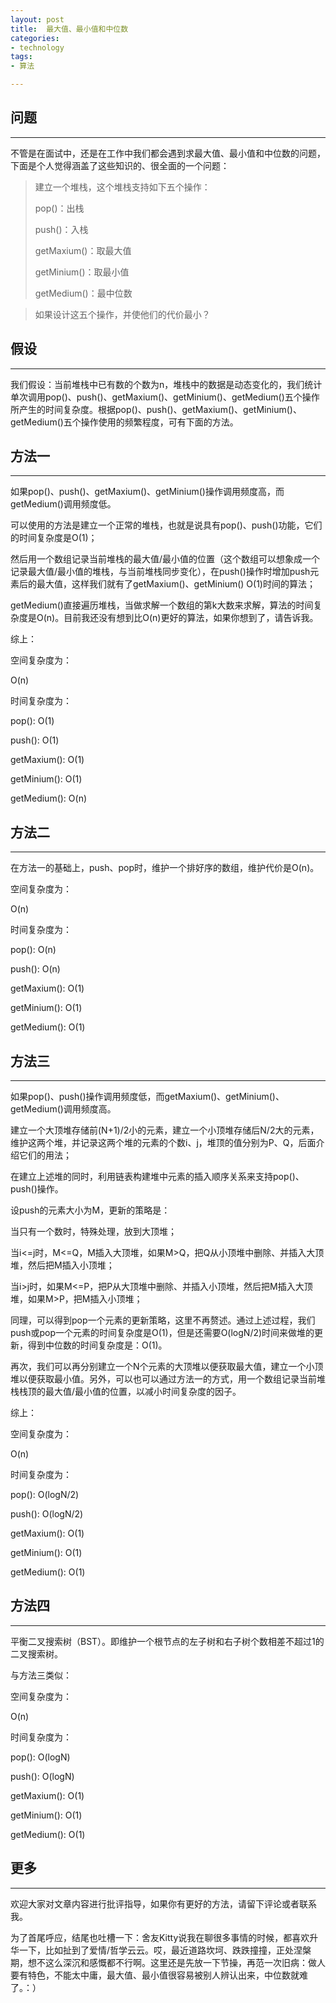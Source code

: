 ```yaml
---
layout: post
title:  最大值、最小值和中位数
categories:
- technology
tags:
- 算法

---
```


## 问题
---

不管是在面试中，还是在工作中我们都会遇到求最大值、最小值和中位数的问题，下面是个人觉得涵盖了这些知识的、很全面的一个问题：

> 建立一个堆栈，这个堆栈支持如下五个操作：
> 
> pop()：出栈
> 
> push()：入栈
> 
> getMaxium()：取最大值
> 
> getMinium()：取最小值
> 
> getMedium()：最中位数

> 如果设计这五个操作，并使他们的代价最小？

## 假设
---

我们假设：当前堆栈中已有数的个数为n，堆栈中的数据是动态变化的，我们统计单次调用pop()、push()、getMaxium()、getMinium()、getMedium()五个操作所产生的时间复杂度。根据pop()、push()、getMaxium()、getMinium()、getMedium()五个操作使用的频繁程度，可有下面的方法。

## 方法一
---

如果pop()、push()、getMaxium()、getMinium()操作调用频度高，而getMedium()调用频度低。

可以使用的方法是建立一个正常的堆栈，也就是说具有pop()、push()功能，它们的时间复杂度是O(1)；

然后用一个数组记录当前堆栈的最大值/最小值的位置（这个数组可以想象成一个记录最大值/最小值的堆栈，与当前堆栈同步变化），在push()操作时增加push元素后的最大值，这样我们就有了getMaxium()、getMinium() O(1)时间的算法；

getMedium()直接遍历堆栈，当做求解一个数组的第k大数来求解，算法的时间复杂度是O(n)。目前我还没有想到比O(n)更好的算法，如果你想到了，请告诉我。

综上：

空间复杂度为：

O(n)

时间复杂度为：

pop(): O(1)

push(): O(1)

getMaxium(): O(1)

getMinium(): O(1)

getMedium(): O(n)

## 方法二
---

在方法一的基础上，push、pop时，维护一个排好序的数组，维护代价是O(n)。

空间复杂度为：

O(n)

时间复杂度为：

pop(): O(n)

push(): O(n)

getMaxium(): O(1)

getMinium(): O(1)

getMedium(): O(1)

## 方法三
---

如果pop()、push()操作调用频度低，而getMaxium()、getMinium()、getMedium()调用频度高。

建立一个大顶堆存储前(N+1)/2小的元素，建立一个小顶堆存储后N/2大的元素，维护这两个堆，并记录这两个堆的元素的个数i、j，堆顶的值分别为P、Q，后面介绍它们的用法；

在建立上述堆的同时，利用链表构建堆中元素的插入顺序关系来支持pop()、push()操作。

设push的元素大小为M，更新的策略是：

当只有一个数时，特殊处理，放到大顶堆；

当i<=j时，M<=Q，M插入大顶堆，如果M>Q，把Q从小顶堆中删除、并插入大顶堆，然后把M插入小顶堆；

当i>j时，如果M<=P，把P从大顶堆中删除、并插入小顶堆，然后把M插入大顶堆，如果M>P，把M插入小顶堆；

同理，可以得到pop一个元素的更新策略，这里不再赘述。通过上述过程，我们push或pop一个元素的时间复杂度是O(1)，但是还需要O(logN/2)时间来做堆的更新，得到中位数的时间复杂度是：O(1)。

再次，我们可以再分别建立一个N个元素的大顶堆以便获取最大值，建立一个小顶堆以便获取最小值。另外，可以也可以通过方法一的方式，用一个数组记录当前堆栈栈顶的最大值/最小值的位置，以减小时间复杂度的因子。

综上：

空间复杂度为：

O(n)

时间复杂度为：

pop(): O(logN/2)

push(): O(logN/2)

getMaxium(): O(1)

getMinium(): O(1)

getMedium(): O(1)

## 方法四
---

平衡二叉搜索树（BST）。即维护一个根节点的左子树和右子树个数相差不超过1的二叉搜索树。

与方法三类似：

空间复杂度为：

O(n)

时间复杂度为：

pop(): O(logN)

push(): O(logN)

getMaxium(): O(1)

getMinium(): O(1)

getMedium(): O(1)

## 更多
---

欢迎大家对文章内容进行批评指导，如果你有更好的方法，请留下评论或者联系我。

为了首尾呼应，结尾也吐槽一下：舍友Kitty说我在聊很多事情的时候，都喜欢升华一下，比如扯到了爱情/哲学云云。哎，最近道路坎坷、跌跌撞撞，正处涅槃期，想不这么深沉和感慨都不行啊。这里还是先放一下节操，再范一次旧病：做人要有特色，不能太中庸，最大值、最小值很容易被别人辨认出来，中位数就难了。：）